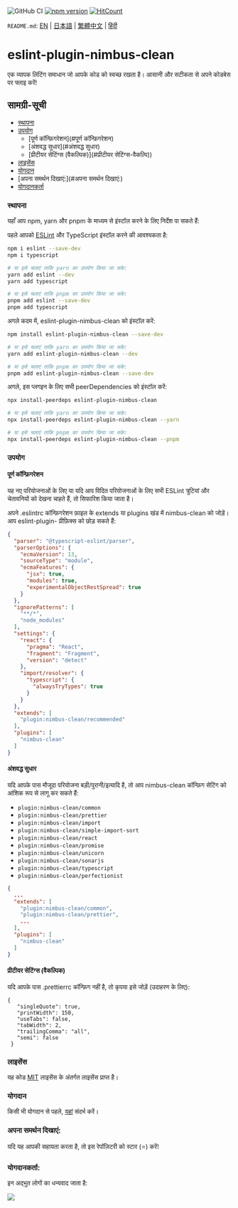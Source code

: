 ![GitHub CI](https://github.com/dipiash/eslint-plugin-nimbus-clean/actions/workflows/ci.yml/badge.svg)
[![npm version](https://badge.fury.io/js/eslint-plugin-nimbus-clean.svg?v=0.2.4)](https://badge.fury.io/js/eslint-plugin-nimbus-clean)
[![HitCount](https://hits.dwyl.com/dipiash/eslint-plugin-nimbus-clean.svg?style=flat-square)](http://hits.dwyl.com/dipiash/eslint-plugin-nimbus-clean)

`README.md`: [EN](/README.md) | [日本語](/docs/ja/README.md) | [繁體中文](/docs/zh-tw/README.md) | [हिंदी](/docs/hi/README.md)

# eslint-plugin-nimbus-clean

एक व्यापक लिंटिंग समाधान जो आपके कोड को स्वच्छ रखता है। आसानी और सटीकता से अपने कोडबेस पर फ्लाइ करें!

## सामग्री-सूची

<!-- toc -->

- [स्थापना](#स्थापना)
- [उपयोग](#उपयोग)
  * [पूर्ण कॉन्फ़िगरेशन](#पूर्ण कॉन्फ़िगरेशन)
  * [अंशवद्ध सुधार](#अंशवद्ध सुधार)
  * [प्रीटीयर सेटिंग्स (वैकल्पिक)](#प्रीटीयर सेटिंग्स-वैकल्पि))
- [लाइसेंस](#लाइसेंस)
- [योगदान](#योगदान)
- [अपना समर्थन दिखाएं:](#अपना समर्थन दिखाएं:)
- [योगदानकर्ता](#योगदानकर्ता)

<!-- tocstop -->

### स्थापना

यहाँ आप npm, yarn और pnpm के माध्यम से इंस्टॉल करने के लिए निर्देश पा सकते हैं:

पहले आपको [ESLint](https://eslint.org/) और TypeScript इंस्टॉल करने की आवश्यकता है:

```sh
npm i eslint --save-dev
npm i typescript

# या इसे चलाएं ताकि yarn का उपयोग किया जा सके:
yarn add eslint --dev
yarn add typescript

# या इसे चलाएं ताकि pnpm का उपयोग किया जा सके:
pnpm add eslint --save-dev
pnpm add typescript
```

अगले कदम में, eslint-plugin-nimbus-clean को इंस्टॉल करें:

```sh
npm install eslint-plugin-nimbus-clean --save-dev

# या इसे चलाएं ताकि yarn का उपयोग किया जा सके:
yarn add eslint-plugin-nimbus-clean --dev

# या इसे चलाएं ताकि pnpm का उपयोग किया जा सके:
pnpm add eslint-plugin-nimbus-clean --save-dev
```

अगले, इस प्लगइन के लिए सभी peerDependencies को इंस्टॉल करें:

```sh
npx install-peerdeps eslint-plugin-nimbus-clean

# या इसे चलाएं ताकि yarn का उपयोग किया जा सके:
npx install-peerdeps eslint-plugin-nimbus-clean --yarn

# या इसे चलाएं ताकि pnpm का उपयोग किया जा सके:
npx install-peerdeps eslint-plugin-nimbus-clean --pnpm
```

### उपयोग

#### पूर्ण कॉन्फ़िगरेशन

यह नए परियोजनाओं के लिए या यदि आप विदित परियोजनाओं के लिए सभी ESLint त्रुटियां और चेतावनियों को देखना चाहते हैं, तो सिफारिश किया जाता है।

अपने .eslintrc कॉन्फ़िगरेशन फ़ाइल के extends या plugins खंड में nimbus-clean को जोड़ें। आप eslint-plugin- प्रीफ़िक्स को छोड़ सकते हैं:

```json
{
  "parser": "@typescript-eslint/parser",
  "parserOptions": {
    "ecmaVersion": 13,
    "sourceType": "module",
    "ecmaFeatures": {
      "jsx": true,
      "modules": true,
      "experimentalObjectRestSpread": true
    }
  },
  "ignorePatterns": [
    "**/*",
    "node_modules"
  ],
  "settings": {
    "react": {
      "pragma": "React",
      "fragment": "Fragment",
      "version": "detect"
    },
    "import/resolver": {
      "typescript": {
        "alwaysTryTypes": true
      }
    }
  },
  "extends": [
    "plugin:nimbus-clean/recommended"
  ],
  "plugins": [
    "nimbus-clean"
  ]
}
 ```

#### अंशवद्ध सुधार

यदि आपके पास मौजूदा परियोजना बड़ी/पुरानी/इत्यादि है, तो आप nimbus-clean कॉन्फ़िग सेटिंग को आंशिक रूप से लागू कर सकते हैं:
- `plugin:nimbus-clean/common`
- `plugin:nimbus-clean/prettier`
- `plugin:nimbus-clean/import`
- `plugin:nimbus-clean/simple-import-sort`
- `plugin:nimbus-clean/react`
- `plugin:nimbus-clean/promise`
- `plugin:nimbus-clean/unicorn`
- `plugin:nimbus-clean/sonarjs`
- `plugin:nimbus-clean/typescript`
- `plugin:nimbus-clean/perfectionist`

```json
{
  ...
  "extends": [
    "plugin:nimbus-clean/common",
    "plugin:nimbus-clean/prettier",
    ...
  ],
  "plugins": [
    "nimbus-clean"
  ]
}
   ```

#### प्रीटीयर सेटिंग्स (वैकल्पिक)

यदि आपके पास .prettierrc कॉन्फ़िग नहीं है, तो कृपया इसे जोड़ें (उदाहरण के लिए):
   ```prettier
   {
      "singleQuote": true,
      "printWidth": 150,
      "useTabs": false,
      "tabWidth": 2,
      "trailingComma": "all",
      "semi": false
    }
   ```

### लाइसेंस

यह कोड [MIT](/LICENSE) लाइसेंस के अंतर्गत लाइसेंस प्राप्त है।

### योगदान

किसी भी योगदान से पहले, [यहां](/CONTRIBUTING.md) संदर्भ करें।

### अपना समर्थन दिखाएं:
यदि यह आपकी सहायता करता है, तो इस रेपॉज़िटरी को स्टार (⭐️) करें!

### योगदानकर्ता:

इन अद्भुत लोगों का धन्यवाद जाता है:

<a href="https://github.com/dipiash/eslint-plugin-nimbus-clean/graphs/contributors">
  <img src="https://contrib.rocks/image?repo=dipiash/eslint-plugin-nimbus-clean" />
</a>